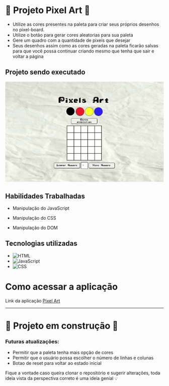 # :art: Projeto Pixel Art :art:

- Utilize as cores presentes na paleta para criar seus próprios desenhos no pixel-board.
- Utilize o botão para gerar cores aleatorias para sua paleta
- Gere um quadro com a quantidade de pixeis que desejar
- Seus desenhos assim como as cores geradas na paleta ficarão salvas para que você possa continuar criando mesmo que tenha que sair e voltar a página

## Projeto sendo executado

![](./imgs/projetoFuncional.gif)

## Habilidades Trabalhadas

- Manipulação do JavaScript

- Manipulação do CSS

- Manipulação do DOM

## Tecnologias utilizadas

- ![HTML](https://img.shields.io/badge/-html-0D1117?style=for-the-badge&logo=html&logoColor=purple&labelColor=0D1117)&nbsp;
- ![JavaScript](https://img.shields.io/badge/-JavaScript-0D1117?style=for-the-badge&logo=javascript&labelColor=0D1117)&nbsp;
- ![CSS](https://img.shields.io/badge/-CSS-0D1117?style=for-the-badge&logo=CSS3&logoColor=1572B6&labelColor=0D1117)&nbsp;

# Como acessar a aplicação
Link da aplicação <a href='https://Marcelo12Bernardo.github.io/Projeto-pixel-art/'>Pixel Art</a>

---

# :construction: Projeto em construção  :construction:
### Futuras atualizações:

- Permitir que a paleta tenha mais opção de cores
- Permitir que o usuário possa escolher o número de linhas e colunas
- Botao de reset para voltar ao estado inicial

Fique a vontade caso queira clonar o repositório e sugerir alterações, toda ideia vista da perspectiva correto é uma ideia genial 💡
